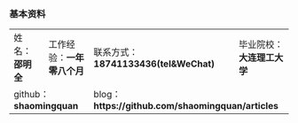 ### 基本资料

<table>
  <tr>
    <td>姓名：<b>邵明全</b></td>
    <td>工作经验：<b>一年零八个月</b></td>
    <td>联系方式：<b>18741133436(tel&WeChat)</b></td>
    <td>毕业院校：<b>大连理工大学</b></td>
  </tr>
  <tr>
    <td colspan="2">github：<b>shaomingquan</td>
    <td colspan="2">blog：<b>https://github.com/shaomingquan/articles</td>
  </tr>
</table>